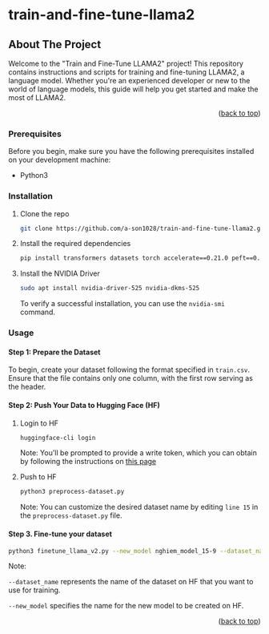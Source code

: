 # train-and-fine-tune-llama2
<!-- ABOUT THE PROJECT -->
## About The Project
Welcome to the "Train and Fine-Tune LLAMA2" project! This repository contains instructions and scripts for training and fine-tuning LLAMA2, a language model. Whether you're an experienced developer or new to the world of language models, this guide will help you get started and make the most of LLAMA2.

<p align="right">(<a href="#top">back to top</a>)</p>

### Prerequisites

Before you begin, make sure you have the following prerequisites installed on your development machine:
* Python3

### Installation

1. Clone the repo
   ```sh
   git clone https://github.com/a-son1028/train-and-fine-tune-llama2.git
   ```
2. Install the required dependencies
   ```sh
   pip install transformers datasets torch accelerate==0.21.0 peft==0.4.0 bitsandbytes==0.40.2 transformers==4.31.0 trl==0.4.7 scipy
   ```
3. Install the NVIDIA Driver
   ```sh
   sudo apt install nvidia-driver-525 nvidia-dkms-525
   ```
   To verify a successful installation, you can use the `nvidia-smi` command.

### Usage
#### Step 1: Prepare the Dataset
To begin, create your dataset following the format specified in `train.csv`. Ensure that the file contains only one column, with the first row serving as the header.

#### Step 2: Push Your Data to Hugging Face (HF)
1. Login to HF
    ```sh
   huggingface-cli login
   ```
    Note: You'll be prompted to provide a write token, which you can obtain by following the instructions on [this page](https://huggingface.co/docs/hub/security-tokens)

2. Push to HF
   ```sh
   python3 preprocess-dataset.py
   ``` 
    Note: You can customize the desired dataset name by editing `line 15` in the `preprocess-dataset.py` file.

#### Step 3. Fine-tune your dataset
```sh
python3 finetune_llama_v2.py --new_model nghiem_model_15-9 --dataset_name tuankg1028/nghiem_dataset_15-9
```
  Note: 
  
  `--dataset_name` represents the name of the dataset on HF that you want to use for training.
  
  `--new_model` specifies the name for the new model to be created on HF.

<p align="right">(<a href="#top">back to top</a>)</p>
